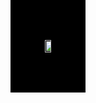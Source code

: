 
<body style="margin: 0px; background: #000000;display: table; margin: auto">
  <p align="center" style="background:#000000">
    <img style="display: block;-webkit-user-select: none;margin: auto;background-color: #000000;" src="https://i.giphy.com/22oH1DnFRKzWG1EKTZ.gif" width="70%" height="50%">
  </p>
</body>
